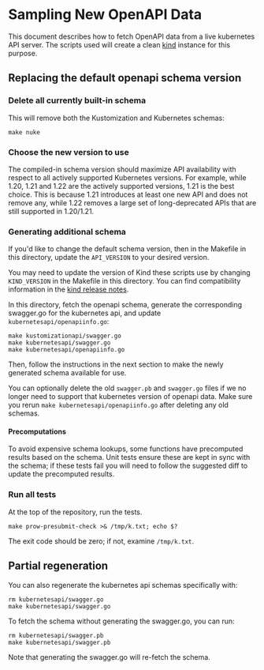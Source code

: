 # Sampling New OpenAPI Data

[OpenAPI schema]: ./kubernetesapi/
[Kustomization schema]: ./kustomizationapi/
[kind]: https://hub.docker.com/r/kindest/node/tags

This document describes how to fetch OpenAPI data from a
live kubernetes API server. 
The scripts used will create a clean [kind] instance for this purpose.

## Replacing the default openapi schema version

### Delete all currently built-in schema

This will remove both the Kustomization and Kubernetes schemas:

```
make nuke
```

### Choose the new version to use

The compiled-in schema version should maximize API availability with respect to all actively supported Kubernetes versions. For example, while 1.20, 1.21 and 1.22 are the actively supported versions, 1.21 is the best choice. This is because 1.21 introduces at least one new API and does not remove any, while 1.22 removes a large set of long-deprecated APIs that are still supported in 1.20/1.21.

### Generating additional schema

If you'd like to change the default schema version, then in the Makefile in this directory, update the `API_VERSION` to your desired version.

You may need to update the version of Kind these scripts use by changing `KIND_VERSION` in the Makefile in this directory. You can find compatibility information in the [kind release notes](https://github.com/kubernetes-sigs/kind/releases).

In this directory, fetch the openapi schema, generate the
corresponding swagger.go for the kubernetes api, and update `kubernetesapi/openapiinfo.go`:

```
make kustomizationapi/swagger.go
make kubernetesapi/swagger.go
make kubernetesapi/openapiinfo.go
```

Then, follow the instructions in the next section to make the newly generated schema available for use.

You can optionally delete the old `swagger.pb` and `swagger.go` files if we no longer need to support that kubernetes version of
openapi data. Make sure you rerun `make kubernetesapi/openapiinfo.go` after deleting any old schemas.


#### Precomputations

To avoid expensive schema lookups, some functions have precomputed results based on the schema. Unit tests
ensure these are kept in sync with the schema; if these tests fail you will need to follow the suggested diff
to update the precomputed results.

### Run all tests

At the top of the repository, run the tests.

```
make prow-presubmit-check >& /tmp/k.txt; echo $?
```

The exit code should be zero; if not, examine `/tmp/k.txt`.

## Partial regeneration

You can also regenerate the kubernetes api schemas specifically with:

```
rm kubernetesapi/swagger.go
make kubernetesapi/swagger.go
```

To fetch the schema without generating the swagger.go, you can
run:

```
rm kubernetesapi/swagger.pb
make kubernetesapi/swagger.pb
```

Note that generating the swagger.go will re-fetch the schema.
